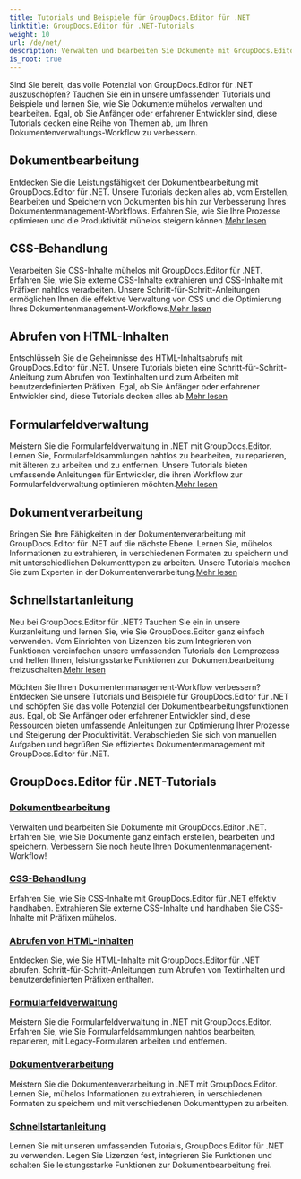 ```yaml
---
title: Tutorials und Beispiele für GroupDocs.Editor für .NET
linktitle: GroupDocs.Editor für .NET-Tutorials
weight: 10
url: /de/net/
description: Verwalten und bearbeiten Sie Dokumente mit GroupDocs.Editor .NET. Erfahren Sie mehr über Dokumentverarbeitung, Dokumentbearbeitung, Abrufen von HTML-Inhalten, Formularfeldverwaltung und mehr!
is_root: true
---
```


Sind Sie bereit, das volle Potenzial von GroupDocs.Editor für .NET auszuschöpfen? Tauchen Sie ein in unsere umfassenden Tutorials und Beispiele und lernen Sie, wie Sie Dokumente mühelos verwalten und bearbeiten. Egal, ob Sie Anfänger oder erfahrener Entwickler sind, diese Tutorials decken eine Reihe von Themen ab, um Ihren Dokumentenverwaltungs-Workflow zu verbessern.

## Dokumentbearbeitung

 Entdecken Sie die Leistungsfähigkeit der Dokumentbearbeitung mit GroupDocs.Editor für .NET. Unsere Tutorials decken alles ab, vom Erstellen, Bearbeiten und Speichern von Dokumenten bis hin zur Verbesserung Ihres Dokumentenmanagement-Workflows. Erfahren Sie, wie Sie Ihre Prozesse optimieren und die Produktivität mühelos steigern können.[Mehr lesen](./document-editing/)

## CSS-Behandlung

 Verarbeiten Sie CSS-Inhalte mühelos mit GroupDocs.Editor für .NET. Erfahren Sie, wie Sie externe CSS-Inhalte extrahieren und CSS-Inhalte mit Präfixen nahtlos verarbeiten. Unsere Schritt-für-Schritt-Anleitungen ermöglichen Ihnen die effektive Verwaltung von CSS und die Optimierung Ihres Dokumentenmanagement-Workflows.[Mehr lesen](./css-handling/)

## Abrufen von HTML-Inhalten

Entschlüsseln Sie die Geheimnisse des HTML-Inhaltsabrufs mit GroupDocs.Editor für .NET. Unsere Tutorials bieten eine Schritt-für-Schritt-Anleitung zum Abrufen von Textinhalten und zum Arbeiten mit benutzerdefinierten Präfixen. Egal, ob Sie Anfänger oder erfahrener Entwickler sind, diese Tutorials decken alles ab.[Mehr lesen](./html-content-retrieval/)

## Formularfeldverwaltung

 Meistern Sie die Formularfeldverwaltung in .NET mit GroupDocs.Editor. Lernen Sie, Formularfeldsammlungen nahtlos zu bearbeiten, zu reparieren, mit älteren zu arbeiten und zu entfernen. Unsere Tutorials bieten umfassende Anleitungen für Entwickler, die ihren Workflow zur Formularfeldverwaltung optimieren möchten.[Mehr lesen](./form-field-management/)

## Dokumentverarbeitung

 Bringen Sie Ihre Fähigkeiten in der Dokumentenverarbeitung mit GroupDocs.Editor für .NET auf die nächste Ebene. Lernen Sie, mühelos Informationen zu extrahieren, in verschiedenen Formaten zu speichern und mit unterschiedlichen Dokumenttypen zu arbeiten. Unsere Tutorials machen Sie zum Experten in der Dokumentenverarbeitung.[Mehr lesen](./document-processing/)

## Schnellstartanleitung

Neu bei GroupDocs.Editor für .NET? Tauchen Sie ein in unsere Kurzanleitung und lernen Sie, wie Sie GroupDocs.Editor ganz einfach verwenden. Vom Einrichten von Lizenzen bis zum Integrieren von Funktionen vereinfachen unsere umfassenden Tutorials den Lernprozess und helfen Ihnen, leistungsstarke Funktionen zur Dokumentbearbeitung freizuschalten.[Mehr lesen](./quick-start-guide/)

Möchten Sie Ihren Dokumentenmanagement-Workflow verbessern? Entdecken Sie unsere Tutorials und Beispiele für GroupDocs.Editor für .NET und schöpfen Sie das volle Potenzial der Dokumentbearbeitungsfunktionen aus. Egal, ob Sie Anfänger oder erfahrener Entwickler sind, diese Ressourcen bieten umfassende Anleitungen zur Optimierung Ihrer Prozesse und Steigerung der Produktivität. Verabschieden Sie sich von manuellen Aufgaben und begrüßen Sie effizientes Dokumentenmanagement mit GroupDocs.Editor für .NET.
## GroupDocs.Editor für .NET-Tutorials 
### [Dokumentbearbeitung](./document-editing/)
Verwalten und bearbeiten Sie Dokumente mit GroupDocs.Editor .NET. Erfahren Sie, wie Sie Dokumente ganz einfach erstellen, bearbeiten und speichern. Verbessern Sie noch heute Ihren Dokumentenmanagement-Workflow!
### [CSS-Behandlung](./css-handling/)
Erfahren Sie, wie Sie CSS-Inhalte mit GroupDocs.Editor für .NET effektiv handhaben. Extrahieren Sie externe CSS-Inhalte und handhaben Sie CSS-Inhalte mit Präfixen mühelos.
### [Abrufen von HTML-Inhalten](./html-content-retrieval/)
Entdecken Sie, wie Sie HTML-Inhalte mit GroupDocs.Editor für .NET abrufen. Schritt-für-Schritt-Anleitungen zum Abrufen von Textinhalten und benutzerdefinierten Präfixen enthalten.
### [Formularfeldverwaltung](./form-field-management/)
Meistern Sie die Formularfeldverwaltung in .NET mit GroupDocs.Editor. Erfahren Sie, wie Sie Formularfeldsammlungen nahtlos bearbeiten, reparieren, mit Legacy-Formularen arbeiten und entfernen.
### [Dokumentverarbeitung](./document-processing/)
Meistern Sie die Dokumentenverarbeitung in .NET mit GroupDocs.Editor. Lernen Sie, mühelos Informationen zu extrahieren, in verschiedenen Formaten zu speichern und mit verschiedenen Dokumenttypen zu arbeiten.
### [Schnellstartanleitung](./quick-start-guide/)
Lernen Sie mit unseren umfassenden Tutorials, GroupDocs.Editor für .NET zu verwenden. Legen Sie Lizenzen fest, integrieren Sie Funktionen und schalten Sie leistungsstarke Funktionen zur Dokumentbearbeitung frei.